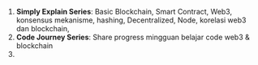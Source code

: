 1. **Simply Explain Series**: Basic Blockchain, Smart Contract, Web3, konsensus mekanisme, hashing, Decentralized, Node, korelasi web3 dan blockchain, 
2. **Code Journey Series**: Share progress mingguan belajar code web3 & blockchain
3. 